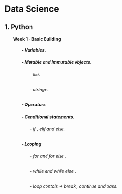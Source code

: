 # Data Science
## 1. Python
#### &emsp;&emsp;Week 1 - Basic Building 
##### &emsp;&emsp;&emsp;&emsp;- Variables.
##### &emsp;&emsp;&emsp;&emsp;- Mutable and Immutable objects.
###### &emsp;&emsp;&emsp;&emsp;&emsp;&emsp;- list.
###### &emsp;&emsp;&emsp;&emsp;&emsp;&emsp;- strings.
##### &emsp;&emsp;&emsp;&emsp;- Operators.
##### &emsp;&emsp;&emsp;&emsp;- Conditional statements.
###### &emsp;&emsp;&emsp;&emsp;&emsp;&emsp;- if , elif and else.
##### &emsp;&emsp;&emsp;&emsp;- Looping 
###### &emsp;&emsp;&emsp;&emsp;&emsp;&emsp;- for and for else .
###### &emsp;&emsp;&emsp;&emsp;&emsp;&emsp;- while and while else .
###### &emsp;&emsp;&emsp;&emsp;&emsp;&emsp;- loop contols -> break , continue and pass.
